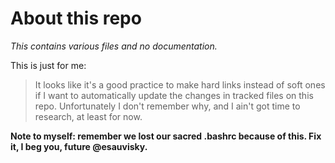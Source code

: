 # About this repo

_This contains various files and no documentation._

This is just for me:

> It looks like it's a good practice to make hard links instead of soft ones if I want to automatically update the changes in tracked files on this repo.
> Unfortunately I don't remember why, and I ain't got time to research, at least for now.
>

**Note to myself: remember we lost our sacred .bashrc because of this. Fix it, I beg you, future @esauvisky.**
